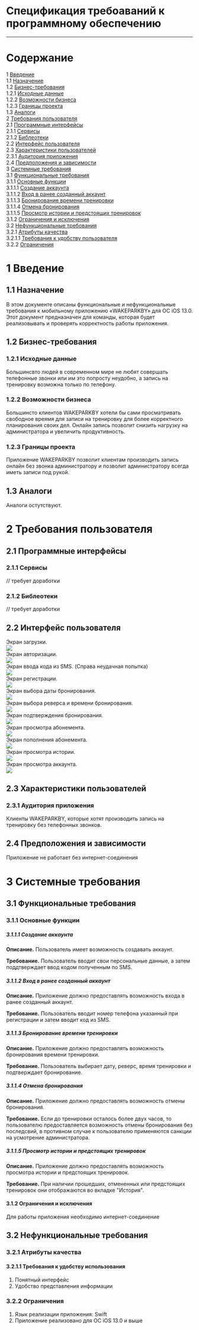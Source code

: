 # Спецификация требоаваний к программному обеспечению
---

# Содержание
1 [Введение](#intro) <br>
1.1 [Назначение](#appointment) <br>
1.2 [Бизнес-требования](#business_requirements) <br>
1.2.1 [Исходные данные](#initial_data) <br>
1.2.2 [Возможности бизнеса](#business_opportunities) <br>
1.2.3 [Границы проекта](#project_boundary) <br>
1.3 [Аналоги](#analogs) <br>
2 [Требования пользователя](#user_requirements) <br>
2.1 [Программные интерфейсы](#software_interfaces) <br>
2.1.1 [Сервисы](#services) <br>
2.1.2 [Библеотеки](#libraries) <br>
2.2 [Интерфейс пользователя](#user_interface) <br>
2.3 [Характеристики пользователей](#user_specifications) <br>
2.3.1 [Аудитория приложения](#application_audience) <br>
2.4 [Предположения и зависимости](#assumptions_and_dependencies) <br>
3 [Системные требования](#system_requirements) <br>
3.1 [Функциональные требования](#functional_requirements) <br>
3.1.1 [Основные функции](#main_functions) <br>
3.1.1.1 [Создание аккаунта](#create_account) <br>
3.1.1.2 [Вход в ранее созданный аккаунт](#signin) <br>
3.1.1.3 [Бронирование времени тренировки](#booking) <br>
3.1.1.4 [Отмена бронирования](#cansel_booking) <br>
3.1.1.5 [Просмотр истории и предстоящих тренировок](#history) <br>
3.1.2 [Ограничения и исключения](#restrictions_and_exclusions) <br>
3.2 [Нефункциональные требования](#non-functional_requirements) <br>
3.2.1 [Атрибуты качества](#quality_attributes) <br>
3.2.1.1 [Требования к удобству пользователя](#usability_requirements) <br>
3.2.2 [Ограничения](#restrictions) <br>

<a name="intro"/>

# 1 Введение

<a name="appointment"/>

## 1.1 Назначение
В этом документе описаны функциональные и нефункциональные требования к мобильному приложению «WAKEPARKBY» для ОС iOS 13.0. 
Этот документ предназначен для команды, которая будет реализовывать и проверять корректность работы приложения. 

<a name="business_requirements"/>

## 1.2 Бизнес-требования

<a name="initial_data"/>

### 1.2.1 Исходные данные
Большинсвто людей в современном мире не любят совершать телефонные звонки или им это попросту неудобно, а запись на тренировку возможна только по телефону.

<a name="business_opportunities"/>

### 1.2.2 Возможности бизнеса
Большинсто клиентов WAKEPARKBY хотели бы сами просматривать свободное вреямя для записи на тренировку для более корректного планирования своих дел.
Онлайн запись позволит снизить нагрузку на администратора и увеличить продуктивность.

<a name="project_boundary"/>

### 1.2.3 Границы проекта
Приложение WAKEPARKBY позволит клиентам производить запись онлайн без звонка администратору и позволит администратору всегда иметь записи под рукой.

<a name="analogs"/>

## 1.3 Аналоги

Аналоги остутствуют. 

<a name="user_requirements"/>

# 2 Требования пользователя

<a name="software_interfaces"/>

## 2.1 Программные интерфейсы

<a name="services">

### 2.1.1 Сервисы
// требует доработки

<a mame="libraries"/>

### 2.1.2 Библеотеки
// требует доработки

<a name="user_interface"/>

## 2.2 Интерфейс пользователя
Экран загрузки. <br>
![](/IMAGES/MOCKUPS/LaunchScreen.png) <br>
Экран авторизации. <br>
![](/IMAGES/MOCKUPS/SignInScreen.png) <br>
Экран ввода кода из SMS. (Справа неудачная попытка) <br>
![](/IMAGES/MOCKUPS/SMSScreen.png) <br>
Экран регистрации. <br>
![](/IMAGES/MOCKUPS/CreateAccountScreen.png) <br>
Экран выбора даты бронирования. <br>
![](/IMAGES/MOCKUPS/BookingScreen1.png) <br>
Экран выбора реверса и времени бронирования. <br>
![](/IMAGES/MOCKUPS/BookingScreen2.png) <br>
Экран подтверждения бронирования. <br>
![](/IMAGES/MOCKUPS/BookingScreen3.png) <br>
Экран просмотра абонемента. <br>
![](/IMAGES/MOCKUPS/SubscriptionScreen1.png) <br>
Экран пополнения абонемента. <br>
![](/IMAGES/MOCKUPS/SubscriptionScreen2.png) <br>
Экран просмотра истории. <br>
![](/IMAGES/MOCKUPS/HistoryScreen.png) <br>
Экран просмотра аккаунта. <br>
![](/IMAGES/MOCKUPS/AccountScreen.png) <br>

<a name="user_specifications"/>

## 2.3 Характеристики пользователей

<a name="application_audience"/>

### 2.3.1 Аудитория приложения

Клиенты WAKEPARKBY, которые хотят производить запись на тренировку без телефонных звонков.

<a name="#assumptions_and_dependencies"/>

## 2.4 Предположения и зависимости

Приложение не работает без интернет-соединения

<a name="system_requirements"/>

# 3 Системные требования

<a name="functional_requirements"/>

## 3.1 Функциональные требования

<a name="main_functions"/>

### 3.1.1 Основные функции

<a name="create_account"/>

##### 3.1.1.1 Создание аккаунта
**Описание.** Пользователь имеет возможность создавать аккаунт.

**Требование.** Пользователь вводит свои персональные данные, а затем поддтверждает ввод кодом полученным по SMS.

<a name="signin"/>

##### 3.1.1.2 Вход в ранее созданный аккаунт
**Описание.** Приложение должно предоставлять возможность входа в ранее созданный аккаунт.

**Требование.** Пользователь вводит номер телефона указанный при регистрации и затем вводит код из SMS.

<a name="booking"/>

##### 3.1.1.3 Бронирование времени тренировки
**Описание.** Приложение должно предоставлять возможность бронирования времени тренировки.

**Требование.** Пользователь выбирает дату, реверс, время тренировки и подтверждает бронирование.

<a name="cansel_booking"/>

##### 3.1.1.4 Отмена бронирования
**Описание.** Приложение должно предоставлять возможность отмены бронирования.

**Требование.** Если до тренировки осталось более двух часов, то пользователю предоставляется возможность отмены бронирования без последсвий, в противном случае к пользователю применяются санкции на усмотрение администратора.

<a name="history"/>

##### 3.1.1.5 Просмотр истории и предстоящих тренировок
**Описание.** Приложение должно предоставлять возможность просмотра истории и предстоящих тренировок.

**Требование.** При наличии прошедших, отмененных или предстоящих тренировок они отображаются во вкладке "История".

<a name="restrictions_and_exclusions"/>

#### 3.1.2 Ограничения и исключения

Для работы приложения необходимо  интернет-соединение

<a name="non-functional_requirements"/>

## 3.2 Нефункциональные требования

<a name="quality_attributes"/>

### 3.2.1 Атрибуты качества

<a name="usability_requirements"/>

#### 3.2.1.1 Требования к удобству использования
1. Понятный интерфейс 
2. Удобство представления информации

<a name="restrictions"/>

### 3.2.2 Ограничения
1. Язык реализации приложения: Swift
2. Приложение реализовано для ОС iOS 13.0 и выше
